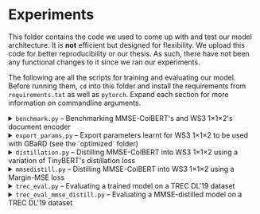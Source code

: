 # Experiments
This folder contains the code we used to come up with and test our model architecture. It is **not** efficient but designed for flexibility. We upload this code for better reproducibility or our thesis. As such, there have not been any functional changes to it since we ran our experiments.

The following are all the scripts for training and evaluating our model. Before running them, `cd` into this folder and install the requirements from `requirements.txt` as well as `pytorch`. Expand each section for more information on commandline arguments.


<details>
<summary><code>benchmark.py</code> &ndash; Benchmarking MMSE-ColBERT's and WS3 1&times;1&times;2's document encoder</summary>
Usage:

```bash
benchmark.py [path-to-dataset] [Proposal | MMSEColBERT]
```

Benchmarks the specified model on TREC DL'19 Passage. If no model was specified (i.e., neither `Proposal` nor `MMSEcolBERT`
was passed as an argument), both models are benchmarked. `path-to-dataset` denotes the path the dataset is located at.
If it does not exist, the path will be created and the dataset will be downloaded.

The benchmark is only performed on the document encoder since the query encoder and interaction function of both models
are identical.
</details>

<details>
<summary><code>export_params.py</code> &ndash; Export parameters learnt for WS3 1&times;1&times;2 to be used with GBaRD (see the `optimized` folder)</summary>
Usage:

```bash
export_params.py [path-to-training-checkpoint] [output-path]
```

The model definitions in the experiments and the optimized folder differ, such that the training checkpoints generated
by the experiments can not directly be used to initialize GBaRD from the optimized folder. This script translates
between both model definitions. Pass the path of the training-checkpoint that should be converted as the first parameter
and the output path as the second. If successful, a new folder will be created at the specified output path such that
GBaRD can be initialized via

```python
GBaRD.from_pretrained("[output-path]")
```

Note that only WS3 1&times;1&times;2 models can be converted since GBaRD only implements the WS3 1&times;1&times;2 variants.
</details>


<details>
<summary><code>distillation.py</code> &ndash; Distilling MMSE-ColBERT into WS3 1&times;1&times;2 using a variation of TinyBERT's distillation loss</summary>
Usage:

```bash
distillation.py [hydra-conf-parameters...]
```

Trains the specified student variant using our proposed distillation loss. `hydra-conf-parameters` are [hydra](https://hydra.cc/) parameters belonging to the config file in `hydra_conf/distillation.yaml`.

**Example:** The following creates a run called `[name]` that is trained on the 2 GPUs with IDs 0 and 3. For the dataset,
TREC DL'19 Passage is used, which is located at `[path-to-dataset]` (if it does not exist there, it is downloaded).
Training is run for 20 epochs. Per default, a `checkpoint` folder is created, in which all intermediary checkpoints are
stored. Training can additionally be tracked via the tensorboard files written to `lightning_logs`.

```bash
./distillation.py \
	run_name=[name] \
	used_gpus=[0,3] \
	trainer.devices=2 \
	trainer.accelerator=gpu \
    datamodule=trec19pass \
	datamodule.data_dir="[path-to-dataset]" \
	datamodule.fold_name="fold_0" \
	datamodule.batch_size=10 \
	trainer.limit_val_batches=0 \
	trainer.max_epochs=20 \
	trainer.strategy.find_unused_parameters=True
```
</details>


<details>
<summary><code>mmsedistill.py</code> &ndash; Distilling MMSE-ColBERT into WS3 1&times;1&times;2 using a Margin-MSE loss</summary>
Usage:

```bash
mmsedistill.py [hydra-conf-parameters...]
```

Trains the specified student variant using Margin-MSE loss. `hydra-conf-parameters` are [hydra](https://hydra.cc/) parameters belonging to the config file in `hydra_conf/distillation.yaml`.

**Example:** The following creates a run called `[name]` that is trained on the 2 GPUs with IDs 0 and 3. For the dataset,
TREC DL'19 Passage is used, which is located at `[path-to-dataset]` (if it does not exist there, it is downloaded).
Training is run for 20 epochs. Per default, a `checkpoint` folder is created, in which all intermediary checkpoints are
stored. Training can additionally be tracked via the tensorboard files written to `lightning_logs`.

```bash
./mmsedistill.py \
	run_name=[name] \
	used_gpus=[0,3] \
	trainer.devices=2 \
	trainer.accelerator=gpu \
    datamodule=trec19pass \
	datamodule.data_dir="[path-to-dataset]" \
	datamodule.fold_name="fold_0" \
	datamodule.batch_size=10 \
	trainer.limit_val_batches=0 \
	trainer.max_epochs=20 \
	trainer.strategy.find_unused_parameters=True
```
</details>


<details>
<summary><code>trec_eval.py</code> &ndash; Evaluating a trained model on a TREC DL'19 dataset</summary>
Usage:

```bash
trec_eval.py [hydra-conf-parameters...]
```

Evaluates a previously trained model using the provided parameters.

Example: The following evalutes run called `[name]` on TREC DL '19 passage, which is located at `[path-to-dataset]` (if
it does not exist there, it is downloaded). For the ranking definition the hydra configuration [ranker] is used and
evaluation is performed on the checkpoint loaded from [checkpoint-name].
Evaluation is performed on a single GPU.

```bash
./trec_eval.py \
    ranker=[ranker] \
    run_name="[name]" \
    checkpoint="[checkpoint-name]" \
    processor_cache=null \
    model_cache=null \
    trainer.accelerator=gpu \
    trainer.precision=32 \
    datamodule=trec19pass \
    datamodule.data_dir="[path-to-dataset]" \
    datamodule.num_workers=12 \
```
</details>


<details>
<summary><code>trec_eval_mmse_distill.py</code> &ndash; Evaluating a MMSE-distilled model on a TREC DL'19 dataset</summary>
Usage:

```bash
trec_eval_mmse_distill.py [hydra-conf-parameters...]
```

Evaluates the student model of a run of Margin-MSE distillation using the provided parameters.

Example: The following evalutes run called `[name]` on TREC DL '19 passage, which is located at `[path-to-dataset]` (if
it does not exist there, it is downloaded). For the ranking definition the hydra configuration [ranker] is used and
evaluation is performed on the checkpoint loaded from [checkpoint-name].
Evaluation is performed on a single GPU.
```bash
./trec_eval_mmse_distill.py \
    ranker=[ranker] \
	run_name="[name]" \
	checkpoint="[checkpoint-name]" \
	processor_cache=null \
	model_cache=null \
	trainer.accelerator=gpu \
	trainer.precision=32 \
	datamodule=trec19pass \
	datamodule.data_dir="[path-to-dataset]" \
	datamodule.num_workers=12 \
```
</details>
